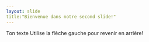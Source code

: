 ```yaml
---
layout: slide
title:"Bienvenue dans notre second slide!"
---
```

Ton texte
Utilise la flèche gauche pour revenir en arrière!

